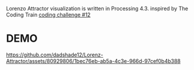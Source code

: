 Lorenzo Attractor visualization is written in Processing 4.3. inspired by The Coding Train [coding challenge #12](https://www.youtube.com/watch?v=f0lkz2gSsIk)

# DEMO



https://github.com/dadshade12/Lorenz-Attractor/assets/80929806/1bec76eb-ab5a-4c3e-966d-97cef0b4b388




